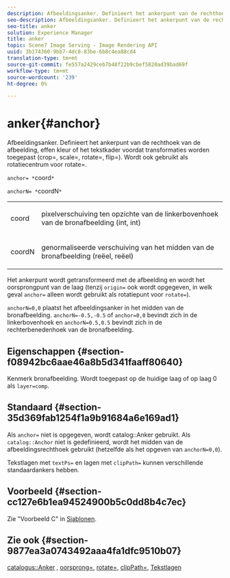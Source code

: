```yaml
---
description: Afbeeldingsanker. Definieert het ankerpunt van de rechthoek van de afbeelding, effen kleur of het tekstkader voordat transformaties worden toegepast (crop=, scale=, rotate=, flip=). Wordt ook gebruikt als rotatiecentrum voor rotate=.
seo-description: Afbeeldingsanker. Definieert het ankerpunt van de rechthoek van de afbeelding, effen kleur of het tekstkader voordat transformaties worden toegepast (crop=, scale=, rotate=, flip=). Wordt ook gebruikt als rotatiecentrum voor rotate=.
seo-title: anker
solution: Experience Manager
title: anker
topic: Scene7 Image Serving - Image Rendering API
uuid: 3b174360-9bb7-4dc8-83be-6b8c4ea88cd4
translation-type: tm+mt
source-git-commit: fe557a2429ceb7b48f22b9cbef5820ad39bad69f
workflow-type: tm+mt
source-wordcount: '239'
ht-degree: 0%

---
```



# anker{#anchor}

Afbeeldingsanker. Definieert het ankerpunt van de rechthoek van de afbeelding, effen kleur of het tekstkader voordat transformaties worden toegepast (crop=, scale=, rotate=, flip=). Wordt ook gebruikt als rotatiecentrum voor rotate=.

`anchor= *`coord`*`

`anchorN= *`coordN`*`

<table id="simpletable_3ED1CD0BF473439FA1132FC84B4452A8"> 
 <tr class="strow"> 
  <td class="stentry"> <p><span class="codeph"> <span class="varname"> coord</span> </span> </p> </td> 
  <td class="stentry"> <p>pixelverschuiving ten opzichte van de linkerbovenhoek van de bronafbeelding (int, int) </p></td> 
 </tr> 
 <tr class="strow"> 
  <td class="stentry"> <p><span class="codeph"> <span class="varname"> coordN</span> </span> </p> </td> 
  <td class="stentry"> <p>genormaliseerde verschuiving van het midden van de bronafbeelding (reëel, reëel) </p></td> 
 </tr> 
</table>

Het ankerpunt wordt getransformeerd met de afbeelding en wordt het oorsprongpunt van de laag (tenzij `origin=` ook wordt opgegeven, in welk geval `anchor=` alleen wordt gebruikt als rotatiepunt voor `rotate=`).

`anchorN=0,0` plaatst het afbeeldingsanker in het midden van de bronafbeelding. `anchorN=-0.5,-0.5` of  `anchor=0,0` bevindt zich in de linkerbovenhoek en  `anchorN=0.5,0.5` bevindt zich in de rechterbenedenhoek van de bronafbeelding.

## Eigenschappen {#section-f08942bc6aae46a8b5d341faaff80640}

Kenmerk bronafbeelding. Wordt toegepast op de huidige laag of op laag 0 als `layer=comp`.

## Standaard {#section-35d369fab1254f1a9b91684a6e169ad1}

Als `anchor=` niet is opgegeven, wordt catalog::Anker gebruikt. Als `catalog::Anchor` niet is gedefinieerd, wordt het midden van de afbeeldingsrechthoek gebruikt (hetzelfde als het opgeven van `anchorN=0,0`).

Tekstlagen met `textPs=` en lagen met `clipPath=` kunnen verschillende standaardankers hebben.

## Voorbeeld {#section-cc127e6b1ea94524900b5c0dd8b4c7ec}

Zie &quot;Voorbeeld C&quot; in [Sjablonen](../../../../../is-api/http-ref/image-serving-api-ref/c-http-protocol-reference/c-templates/c-templates.md#concept-3cd2d2adae0e41b2979b9640244d4d3e).

## Zie ook {#section-9877ea3a0743492aaa4fa1dfc9510b07}

[catalogus::Anker](/help/aem-is-ir-api/is-api/image-catalog/image-serving-api-ref/c-image-catalog-reference/c-image-svg-data-reference/c-image-data-reference/r-anchor-cat.md) ,  [oorsprong=](../../../../../is-api/http-ref/image-serving-api-ref/c-http-protocol-reference/c-command-reference/r-origin.md#reference-e11c7ac06e2240cc884c3fec98f05138),  [rotate=](../../../../../is-api/http-ref/image-serving-api-ref/c-http-protocol-reference/c-command-reference/r-rotate.md#reference-12abb086635546ec9ec2e1a793dc1096),  [clipPath=](../../../../../is-api/http-ref/image-serving-api-ref/c-http-protocol-reference/c-command-reference/r-clippath.md#reference-8139b1b52dc54749b51b109521ddf83d),  [Tekstlagen](../../../../../is-api/http-ref/image-serving-api-ref/c-http-protocol-reference/c-text-formatting/r-text-layers.md#reference-47e78cfb18134db5ab09e17af14a6a8f)
